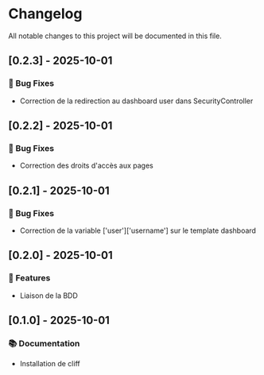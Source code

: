 # Changelog

All notable changes to this project will be documented in this file.

## [0.2.3] - 2025-10-01

### 🐛 Bug Fixes

- Correction de la redirection au dashboard user dans SecurityController

## [0.2.2] - 2025-10-01

### 🐛 Bug Fixes

- Correction des droits d'accès aux pages

## [0.2.1] - 2025-10-01

### 🐛 Bug Fixes

- Correction de la variable ['user']['username'] sur le template dashboard

## [0.2.0] - 2025-10-01

### 🚀 Features

- Liaison de la BDD

## [0.1.0] - 2025-10-01

### 📚 Documentation

- Installation de cliff

<!-- generated by git-cliff -->
